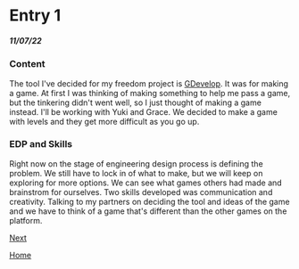 # Entry 1
##### 11/07/22

### Content
The tool I've decided for my freedom project is [GDevelop](https://gdevelop.io/). It was for making a game. At first I was thinking of making something to help me pass a game, but the tinkering didn't went well, so I just thought of making a game instead. I'll be working with Yuki and Grace. We decided to make a game with levels and they get more difficult as you go up.

### EDP and Skills
Right now on the stage of engineering design process is defining the problem. We still have to lock in of what to make, but we will keep on exploring for more options. We can see what games others had made and brainstrom for ourselves. Two skills developed was communication and creativity. Talking to my partners on deciding the tool and ideas of the game and we have to think of a game that's different than the other games on the platform.

[Next](entry02.md)

[Home](../README.md)

